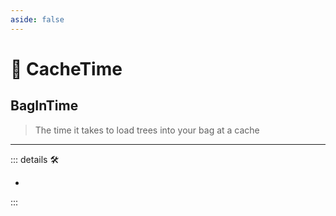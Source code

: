 ```yaml
---
aside: false
---
```

# 💜 <anima>CacheTime </anima>

## BagInTime

> The time it takes to load trees into your bag at a cache

---

<!-- =================================================== -->
<!-- =================================================== -->
<!-- =================================================== -->
<!-- =================================================== -->
<!-- =================================================== -->
::: details 🛠

-

:::

